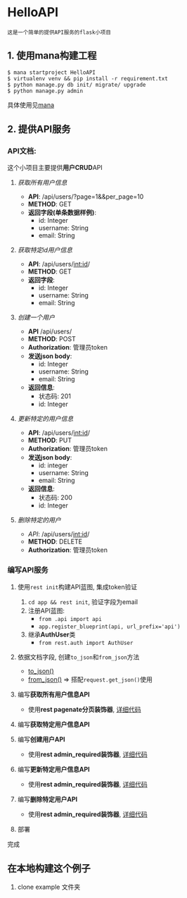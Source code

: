 HelloAPI
===

    这是一个简单的提供API服务的flask小项目

## 1. 使用mana构建工程

    $ mana startproject HelloAPI
    $ virtualenv venv && pip install -r requirement.txt
    $ python manage.py db init/ migrate/ upgrade
    $ python manage.py admin

具体使用见[mana](https://github.com/neo1218/mana)

## 2. 提供API服务
### API文档:
这个小项目主要提供**用户CRUD**API<br/>

1. *获取所有用户信息*
    + **API**: /api/users/?page=1&&per_page=10
    + **METHOD**: GET
    + **返回字段(单条数据样例)**:
        + id: Integer
        + username: String
        + email: String

2. *获取特定id用户信息*
    + **API**: /api/users/<int:id>/
    + **METHOD**: GET
    + **返回字段**:
        + id: Integer
        + username: String
        + email: String

3. *创建一个用户*
    + **API** /api/users/
    + **METHOD**: POST
    + **Authorization**: 管理员token
    + **发送json body**:
        + id: Integer
        + username: String
        + email: String
    + **返回信息**:
        + 状态码: 201
        + id: Integer

4. *更新特定的用户信息*
    + **API**: /api/users/<int:id>/
    + **METHOD**: PUT
    + **Authorization**: 管理员token
    + **发送json body**:
        + id: integer
        + username: String
        + email: String
    + **返回信息**:
        + 状态码: 200
        + id: Integer

5. *删除特定的用户*
    + *API*: /api/users/<int:id>/
    + **METHOD**: DELETE
    + **Authorization**: 管理员token

### 编写API服务

1. 使用<code>rest init</code>构建API蓝图, 集成token验证
    1. <code>cd app && rest init</code>, 验证字段为email
    2. 注册API蓝图:
        + <code>from .api import api</code>
        + <code>app.register_blueprint(api, url_prefix='api')</code>
    3. 继承**AuthUser**类
        + <code>from rest.auth import AuthUser</code>

2. 依据文档字段, 创建<code>to_json</code>和<code>from_json</code>方法
    + [to_json()]()
    + [from_json()]() => 搭配<code>request.get_json()</code>使用


3. 编写**获取所有用户信息API**
    + 使用**rest pagenate分页装饰器**, [详细代码]()

4. 编写**获取特定用户信息API**


5. 编写**创建用户API**
    + 使用**rest admin_required装饰器**, [详细代码]()


6. 编写**更新特定用户信息API**
    + 使用**rest admin_required装饰器**, [详细代码]()


7. 编写**删除特定用户API**
    + 使用**rest admin_required装饰器**, [详细代码]()

8. 部署

完成

## 在本地构建这个例子
1. clone example 文件夹
